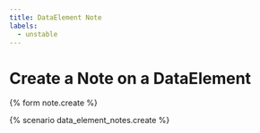 ```yaml
---
title: DataElement Note
labels:
  - unstable
---
```


# Create a Note on a DataElement

{% form note.create %}

{% scenario data_element_notes.create %}
